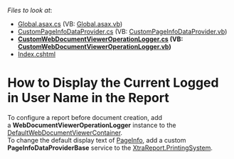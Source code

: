 <!-- default file list -->
*Files to look at*:

* [Global.asax.cs](./CS/WebDocumentViewer_UserName/Global.asax.cs) (VB: [Global.asax.vb](./VB/WebDocumentViewer_UserName/Global.asax.vb))
* [CustomPageInfoDataProvider.cs](./CS/WebDocumentViewer_UserName/Services/CustomPageInfoDataProvider.cs) (VB: [CustomPageInfoDataProvider.vb](./VB/WebDocumentViewer_UserName/Services/CustomPageInfoDataProvider.vb))
* **[CustomWebDocumentViewerOperationLogger.cs](./CS/WebDocumentViewer_UserName/Services/CustomWebDocumentViewerOperationLogger.cs) (VB: [CustomWebDocumentViewerOperationLogger.vb](./VB/WebDocumentViewer_UserName/Services/CustomWebDocumentViewerOperationLogger.vb))**
* [Index.cshtml](./CS/WebDocumentViewer_UserName/Views/Home/Index.cshtml)
<!-- default file list end -->
# How to Display the Current Logged in User Name in the Report


To configure a report before document creation, add a <strong>WebDocumentViewerOperationLogger</strong> instance to the <a href="https://documentation.devexpress.com/#XtraReports/clsDevExpressXtraReportsWebWebDocumentViewerDefaultWebDocumentViewerContainertopic">DefaultWebDocumentViewerContainer</a>.<br>To change the default display text of <a href="https://documentation.devexpress.com/#XtraReports/clsDevExpressXtraReportsUIXRPageInfotopic">PageInfo</a>, add a custom <strong>PageInfoDataProviderBase</strong> service to the <a href="https://documentation.devexpress.com/#XtraReports/DevExpressXtraReportsUIXtraReport_PrintingSystemtopic">XtraReport.PrintingSystem</a>.

<br/>


